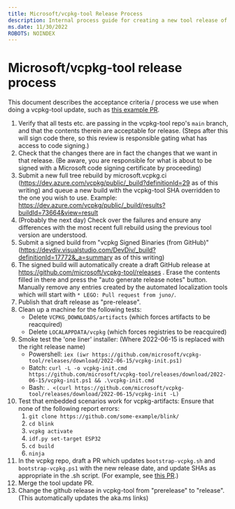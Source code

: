 ```yaml
---
title: Microsoft/vcpkg-tool Release Process
description: Internal process guide for creating a new tool release of vcpkg.
ms.date: 11/30/2022
ROBOTS: NOINDEX
---
```

# Microsoft/vcpkg-tool release process

This document describes the acceptance criteria / process we use when doing a vcpkg-tool update, such as [this example PR](https://github.com/microsoft/vcpkg/pull/23757).

1. Verify that all tests etc. are passing in the vcpkg-tool repo's `main` branch, and that the   contents therein are acceptable for release. (Steps after this will sign code there, so this review is responsible gating what has access to code signing.)
1. Check that the changes there are in fact the changes that we want in that release. (Be aware, you are responsible for what is about to be signed with a Microsoft code signing certificate by proceeding)
1. Submit a new full tree rebuild by microsoft.vcpkg.ci (https://dev.azure.com/vcpkg/public/_build?definitionId=29 as of this writing) and queue a new build with the vcpkg-tool SHA overridden to the one you wish to use. Example: https://dev.azure.com/vcpkg/public/_build/results?buildId=73664&view=result
1. (Probably the next day) Check over the failures and ensure any differences with the most recent  full rebuild using the previous tool version are understood.
1. Submit a signed build from "vcpkg Signed Binaries (from GitHub)" (https://devdiv.visualstudio.com/DevDiv/_build?definitionId=17772&_a=summary as of this writing)
1. The signed build will automatically create a draft GitHub release at https://github.com/microsoft/vcpkg-tool/releases . Erase the contents filled in there and press the "auto generate release notes" button. Manually remove any entries created by the automated localization tools which will start with `* LEGO: Pull request from juno/`.
1. Publish that draft release as "pre-release".
1. Clean up a machine for the following tests:
   * Delete `VCPKG_DOWNLOADS/artifacts` (which forces artifacts to be reacquired)
   * Delete `LOCALAPPDATA/vcpkg` (which forces registries to be reacquired)
1. Smoke test the 'one liner' installer: (Where 2022-06-15 is replaced with the right release name)
   - Powershell:
        `iex (iwr https://github.com/microsoft/vcpkg-tool/releases/download/2022-06-15/vcpkg-init.ps1)`
   - Batch:
        `curl -L -o vcpkg-init.cmd https://github.com/microsoft/vcpkg-tool/releases/download/2022-06-15/vcpkg-init.ps1 && .\vcpkg-init.cmd`
   - Bash:
        `. <(curl https://github.com/microsoft/vcpkg-tool/releases/download/2022-06-15/vcpkg-init -L)`
1. Test that embedded scenarios work for vcpkg-artifacts:
    Ensure that none of the following report errors:
    1. `git clone https://github.com/some-example/blink/`
    1. `cd blink`
    1. `vcpkg activate`
    1. `idf.py set-target ESP32`
    1. `cd build`
    1. `ninja`
1. In the vcpkg repo, draft a PR which updates `bootstrap-vcpkg.sh` and `bootstrap-vcpkg.ps1` with the new release date, and update SHAs as appropriate in the .sh script. (For example, see [this PR](https://github.com/microsoft/vcpkg/pull/23757).)
1. Merge the tool update PR.
1. Change the github release in vcpkg-tool from "prerelease" to "release". (This automatically
   updates the aka.ms links)
